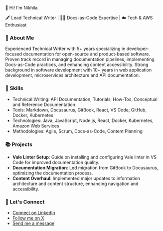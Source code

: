 
👋 Hi! I'm Nikhila.

🖋️ Lead Technical Writer | 📄💼 Docs-as-Code Expertise | ☁️ Tech & AWS Enthusiast

### 📃 **About Me**

Experienced Technical Writer with 5+ years specializing in developer-focused documentation for open-source and product-based software. Proven track record in managing documentation pipelines, implementing Docs-as-Code practices, and enhancing content accessibility. Strong background in software development with 10+ years in web application development, microservices architecture and API documentation.

### 🌟 **Skills**

- Technical Writing: API Documentation, Tutorials, How-Tos, Conceptual and Reference Documentation
- Tools: Markdown, Docusaurus, GitBook, React, VS Code, GitHub, Docker, Kubernetes
- Technologies: Java, JavaScript, Node.js, React, Docker, Kubernetes, Amazon Web Services
- Methodologies: Agile, Scrum, Docs-as-Code, Content Planning

### 📚 **Projects**

- **Vale Linter Setup**: Guide on installing and configuring Vale linter in VS Code for improved documentation quality.
- **Documentation Migration**: Led migration from GitBook to Docusaurus, optimizing the documentation process.
- **Content Overhaul**: Implemented major updates to information architecture and content structure, enhancing navigation and accessibility.

### 💬 **Let's Connect**

- [Connect on LinkedIn](https://www.linkedin.com/in/nikhila-jain)
- [Follow me on X](https://twitter.com/jain_nikhila)
- [Send me a message](https://www.nikhilajain.com/contact)
